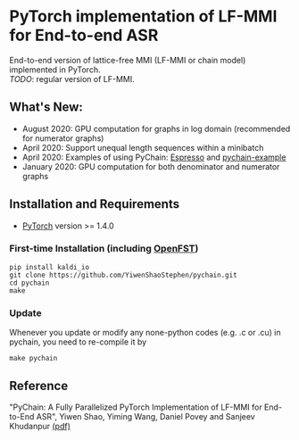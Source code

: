 # PyTorch implementation of LF-MMI for End-to-end ASR

End-to-end version of lattice-free MMI (LF-MMI or chain model) implemented in PyTorch.  
*TODO*:
regular version of LF-MMI.
## What's New:
- August 2020: GPU computation for graphs in log domain (recommended for numerator graphs)
- April 2020: Support unequal length sequences within a minibatch
- April 2020: Examples of using PyChain: [Espresso](https://github.com/freewym/espresso) and [pychain-example](https://github.com/YiwenShaoStephen/pychain_example)
- January 2020: GPU computation for both denominator and numerator graphs

## Installation and Requirements
* [PyTorch](http://pytorch.org/) version >= 1.4.0

### First-time Installation (including [OpenFST](http://www.openfst.org/twiki/bin/view/FST/FstDownload))
```
pip install kaldi_io
git clone https://github.com/YiwenShaoStephen/pychain.git
cd pychain
make
```

### Update
Whenever you update or modify any none-python codes (e.g. .c or .cu) in pychain, you need to re-compile it by 
```
make pychain
```

## Reference
"PyChain: A Fully Parallelized PyTorch Implementation of LF-MMI for End-to-End ASR", Yiwen Shao, Yiming Wang, Daniel Povey and Sanjeev Khudanpur [(pdf)](https://arxiv.org/abs/2005.09824)
